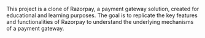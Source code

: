 This project is a clone of Razorpay, a payment gateway solution, created for educational and learning purposes. The goal is to replicate the key features and functionalities of Razorpay to understand the underlying mechanisms of a payment gateway.